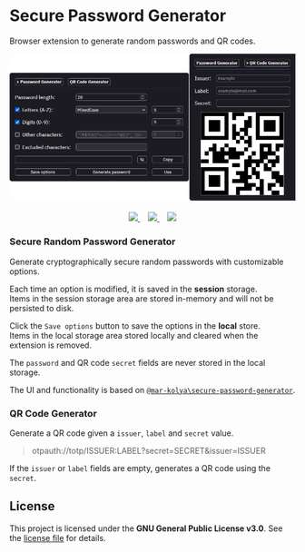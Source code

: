 # Secure Password Generator

Browser extension to generate random passwords and QR codes.

<p align="center">
  <img alt="Preview" src="assets/preview.png"/> <br/> <br/>
  <a alt="Firefox Add-ons" href="https://addons.mozilla.org/addon/secure-password-generator-2">
    <img src="https://img.shields.io/badge/Firefox Add--ons-orange.svg?style=for-the-badge"/>
  </a>⠀
    <a alt="Chrome Web Store" href="https://chromewebstore.google.com">
    <img src="https://img.shields.io/badge/Chrome Web Store-Pending-red.svg?style=for-the-badge"/>
  </a>⠀
    <a alt="Donate via PayPal" href="https://www.paypal.com/donate/?hosted_button_id=DNFCXHF8NF32Y">
    <img src="https://img.shields.io/badge/Donate-PayPal-blue.svg?style=for-the-badge"/>
  </a>
</p>

### Secure Random Password Generator

Generate cryptographically secure random passwords with customizable options.

Each time an option is modified, it is saved in the **session** storage. \
Items in the session storage area are stored in-memory and will not be persisted to disk.

Click the `Save options` button to save the options in the **local** store. \
Items in the local storage area stored locally and cleared when the extension is removed.

The `password` and QR code `secret` fields are never stored in the local storage.

The UI and functionality is based on [`@mar-kolya\secure-password-generator`][spg].

### QR Code Generator

Generate a QR code given a `issuer`, `label` and `secret` value.

> otpauth://totp/ISSUER:LABEL?secret=SECRET&issuer=ISSUER

If the `issuer` or `label` fields are empty, generates a QR code using the `secret`.

## License

This project is licensed under the **GNU General Public License v3.0**.
See the [license file](LICENSE) for details.

<!-- Reference Links -->
[spg]: https://github.com/mar-kolya/secure-password-generator
